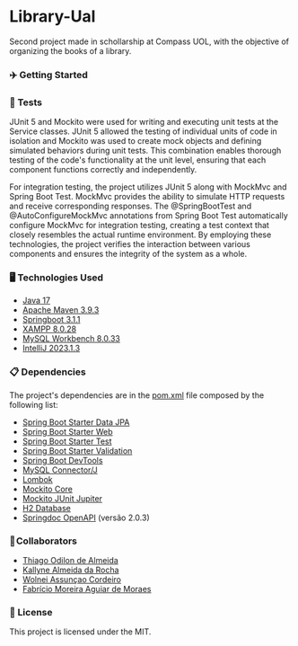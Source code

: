 # Library-Ual
Second project made in schollarship at Compass UOL, with the objective of organizing the books of a library.

### ✈️ Getting Started




### 🧪 Tests

JUnit 5 and Mockito were used for writing and executing unit tests at the Service classes. JUnit 5 allowed the testing of individual units of code in isolation and Mockito was used to create mock objects and defining simulated behaviors during unit tests. This combination enables thorough testing of the code's functionality at the unit level, ensuring that each component functions correctly and independently.

For integration testing, the project utilizes JUnit 5 along with MockMvc and Spring Boot Test. MockMvc provides the ability to simulate HTTP requests and receive corresponding responses. The @SpringBootTest and @AutoConfigureMockMvc annotations from Spring Boot Test automatically configure MockMvc for integration testing, creating a test context that closely resembles the actual runtime environment. By employing these technologies, the project verifies the interaction between various components and ensures the integrity of the system as a whole.



### 🖥️ Technologies Used

- [Java 17](https://www.oracle.com/br/java/)
- [Apache Maven 3.9.3](https://maven.apache.org/what-is-maven.html)
- [Springboot 3.1.1](https://spring.io/)
- [XAMPP 8.0.28](https://www.apachefriends.org/pt_br/download.html)
- [MySQL Workbench 8.0.33](https://www.mysql.com/products/workbench/)
- [IntelliJ 2023.1.3](https://www.jetbrains.com/pt-br/idea/)

### 📋 Dependencies

The project's dependencies are in the [pom.xml](https://github.com/teagoodilon/library-ual/blob/main/pom.xml) file composed by the following list:

- [Spring Boot Starter Data JPA](https://mvnrepository.com/artifact/org.springframework.boot/spring-boot-starter-data-jpa)
- [Spring Boot Starter Web](https://mvnrepository.com/artifact/org.springframework.boot/spring-boot-starter-web)
- [Spring Boot Starter Test](https://mvnrepository.com/artifact/org.springframework.boot/spring-boot-starter-test)
- [Spring Boot Starter Validation](https://mvnrepository.com/artifact/org.springframework.boot/spring-boot-starter-validation)
- [Spring Boot DevTools](https://mvnrepository.com/artifact/org.springframework.boot/spring-boot-devtools)
- [MySQL Connector/J](https://mvnrepository.com/artifact/mysql/mysql-connector-java)
- [Lombok](https://mvnrepository.com/artifact/org.projectlombok/lombok)
- [Mockito Core](https://mvnrepository.com/artifact/org.mockito/mockito-core)
- [Mockito JUnit Jupiter](https://mvnrepository.com/artifact/org.mockito/mockito-junit-jupiter)
- [H2 Database](https://mvnrepository.com/artifact/com.h2database/h2)
- [Springdoc OpenAPI](https://mvnrepository.com/artifact/org.springdoc/springdoc-openapi-starter-webmvc-ui) (versão 2.0.3)

### 💼 Collaborators

- [Thiago Odilon de Almeida](https://github.com/teagoodilon)
- [Kallyne Almeida da Rocha](https://github.com/KallyneRocha)
- [Wolnei Assunçao Cordeiro](https://github.com/WolneiACordeiro)
- [Fabrício Moreira Aguiar de Moraes](https://github.com/Moraes-Fabricio)



### 📄 License

This project is licensed under the MIT.



